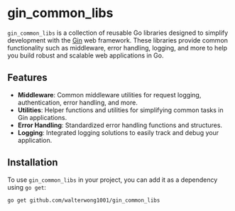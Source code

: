 # gin_common_libs

`gin_common_libs` is a collection of reusable Go libraries designed to simplify development with the [Gin](https://github.com/gin-gonic/gin) web framework. These libraries provide common functionality such as middleware, error handling, logging, and more to help you build robust and scalable web applications in Go.

## Features

- **Middleware**: Common middleware utilities for request logging, authentication, error handling, and more.
- **Utilities**: Helper functions and utilities for simplifying common tasks in Gin applications.
- **Error Handling**: Standardized error handling functions and structures.
- **Logging**: Integrated logging solutions to easily track and debug your application.

## Installation

To use `gin_common_libs` in your project, you can add it as a dependency using `go get`:

```bash
go get github.com/walterwong1001/gin_common_libs
